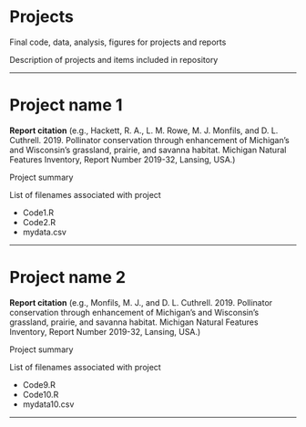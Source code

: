 # Projects
Final code, data, analysis, figures for projects and reports

Description of projects and items included in repository
<hr>

# Project name 1

<b>Report citation</b> (e.g., Hackett, R. A., L. M. Rowe, M. J. Monfils, and D. L. Cuthrell. 2019. Pollinator conservation through enhancement of Michigan’s and Wisconsin’s grassland, prairie, and savanna habitat. Michigan Natural Features Inventory, Report Number 2019-32, Lansing, USA.)

Project summary

List of filenames associated with project
* Code1.R
* Code2.R
* mydata.csv

<hr>

# Project name 2

<b>Report citation</b> (e.g., Monfils, M. J., and D. L. Cuthrell. 2019. Pollinator conservation through enhancement of Michigan’s and Wisconsin’s grassland, prairie, and savanna habitat. Michigan Natural Features Inventory, Report Number 2019-32, Lansing, USA.)

Project summary

List of filenames associated with project
* Code9.R
* Code10.R
* mydata10.csv
<hr>
